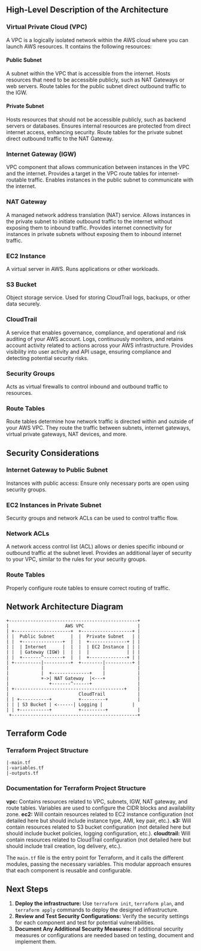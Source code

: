 ## High-Level Description of the Architecture

### Virtual Private Cloud (VPC)
A VPC is a logically isolated network within the AWS cloud where you can launch AWS resources. It contains the following resources:

#### Public Subnet
A subnet within the VPC that is accessible from the internet.
Hosts resources that need to be accessible publicly, such as NAT Gateways or web servers.
Route tables for the public subnet direct outbound traffic to the IGW.

#### Private Subnet
Hosts resources that should not be accessible publicly, such as backend servers or databases.
Ensures internal resources are protected from direct internet access, enhancing security.
Route tables for the private subnet direct outbound traffic to the NAT Gateway.

### Internet Gateway (IGW)
VPC component that allows communication between instances in the VPC and the internet.
Provides a target in the VPC route tables for internet-routable traffic.
Enables instances in the public subnet to communicate with the internet.

### NAT Gateway
A managed network address translation (NAT) service.
Allows instances in the private subnet to initiate outbound traffic to the internet without exposing them to inbound traffic.
Provides internet connectivity for instances in private subnets without exposing them to inbound internet traffic.

### EC2 Instance
A virtual server in AWS.
Runs applications or other workloads.

### S3 Bucket
Object storage service.
Used for storing CloudTrail logs, backups, or other data securely.

### CloudTrail
A service that enables governance, compliance, and operational and risk auditing of your AWS account.
Logs, continuously monitors, and retains account activity related to actions across your AWS infrastructure.
Provides visibility into user activity and API usage, ensuring compliance and detecting potential security risks.

### Security Groups
Acts as virtual firewalls to control inbound and outbound traffic to resources.

### Route Tables
Route tables determine how network traffic is directed within and outside of your AWS VPC.
They route the traffic between subnets, internet gateways, virtual private gateways, NAT devices, and more.

## Security Considerations

### Internet Gateway to Public Subnet
Instances with public access: Ensure only necessary ports are open using security groups.

### EC2 Instances in Private Subnet
Security groups and network ACLs can be used to control traffic flow.

### Network ACLs
A network access control list (ACL) allows or denies specific inbound or outbound traffic at the subnet level.
Provides an additional layer of security to your VPC, similar to the rules for your security groups.

### Route Tables
Properly configure route tables to ensure correct routing of traffic.

## Network Architecture Diagram
```
+------------------------------------------------+
|                     AWS VPC                    |
| +---------------------+  +-------------------+ |
| |  Public Subnet      |  |  Private Subnet   | |
| |  +---------------+  |  |  +--------------+ | |
| |  | Internet      |  |  |  | EC2 Instance | | |
| |  | Gateway (IGW) |  |  |  |              | | |
| |  +-------^-------+  |  |  +--------------+ | |
| +----------|----------+  +--------|----------+ |
|            |                      |            |
|            |  +--------------+    |            |
|            +->| NAT Gateway  |<---+            |
|               +-------^------+                 |
| +-----------------------------------------+    |
|                          CloudTrail            |
| | +-----------+          +---------+           |
| | | S3 Bucket | <------| Logging |           |
| | +-----------+          +---------+           |
 +-----------------------------------------------+ 
```

## Terraform Code

### Terraform Project Structure
```
|-main.tf
|-variables.tf
|-outputs.tf
```

### Documentation for Terraform Project Structure
**vpc:** Contains resources related to VPC, subnets, IGW, NAT gateway, and route tables. Variables are used to configure the CIDR blocks and availability zone.
**ec2:** Will contain resources related to EC2 instance configuration (not detailed here but should include instance type, AMI, key pair, etc.).
**s3:** Will contain resources related to S3 bucket configuration (not detailed here but should include bucket policies, logging configuration, etc.).
**cloudtrail:** Will contain resources related to CloudTrail configuration (not detailed here but should include trail creation, log delivery, etc.).

The `main.tf` file is the entry point for Terraform, and it calls the different modules, passing the necessary variables. This modular approach ensures that each component is reusable and configurable.

## Next Steps
1. **Deploy the infrastructure:** Use `terraform init`, `terraform plan`, and `terraform apply` commands to deploy the designed infrastructure.
2. **Review and Test Security Configurations:** Verify the security settings for each component and test for potential vulnerabilities.
3. **Document Any Additional Security Measures:** If additional security measures or configurations are needed based on testing, document and implement them.
